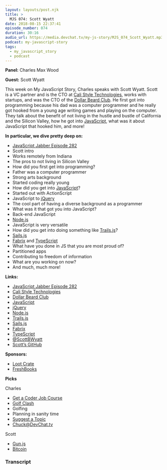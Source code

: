 ```yaml
---
layout: layouts/post.njk
title: >
  MJS 074: Scott Wyatt
date: 2018-08-15 22:37:41
episode_number: 074
duration: 30:16
audio_url: https://media.devchat.tv/my-js-story/MJS_074_Scott_Wyatt.mp3
podcast: my-javascript-story
tags:
  - my_javascript_story
  - podcast
---
```


**Panel:** Charles Max Wood

**Guest:** Scott Wyatt

This week on My JavaScript Story, Charles speaks with Scott Wyatt. Scott is a VC partner and is the CTO at [Cali Style Technologies](https://cali-style.com/), works with startups, and was the CTO of the [Dollar Beard Club](https://thebeardclub.com/). He first got into programming because his dad was a computer programmer and he really got hooked from a young age writing games and playing on the computer. They talk about the benefit of not living in the hustle and bustle of California and the Silicon Valley, how he got into [JavaScript](https://www.javascript.com/), what was it about JavaScript that hooked him, and more!

**In particular, we dive pretty deep on:**

- [JavaScript Jabber Episode 282](https://devchat.tv/js-jabber/jsj-282-trails-js-scott-wyatt/)
- Scott intro
- Works remotely from Indiana
- The pros to not living in Silicon Valley
- How did you first get into programming?
- Father was a computer programmer
- Strong arts background
- Started coding really young
- How did you get into [JavaScript](https://www.javascript.com/)?
- Started out with ActionScript
- JavaScript to [jQuery](https://jquery.com/)
- The cool part of having a diverse background as a programmer
- What was it that got you into JavaScript?
- Back-end JavaScript
- [Node.js](https://nodejs.org/en/)
- JavaScript is very versatile
- How did you get into doing something like [Trails.js](https://trailsjs.io/)?
- [Sails.js](https://sailsjs.com/)
- [Fabrix](https://fabrix.app/) and [TypeScript](https://www.typescriptlang.org/)
- What have you done in JS that you are most proud of?
- Partitioned apps
- Contributing to freedom of information
- What are you working on now?
- And much, much more!

**Links:**

- [JavaScript Jabber Episode 282](https://devchat.tv/js-jabber/jsj-282-trails-js-scott-wyatt/)
- [Cali Style Technologies](https://cali-style.com/)
- [Dollar Beard Club](https://thebeardclub.com/)
- [JavaScript](https://www.javascript.com/)
- [jQuery](https://jquery.com/)
- [Node.js](https://nodejs.org/en/)
- [Trails.js](https://trailsjs.io/)
- [Sails.js](https://sailsjs.com/)
- [Fabrix](https://fabrix.app/)
- [TypeScript](https://www.typescriptlang.org/)
- [@ScottBWyatt](https://twitter.com/scottbwyatt?lang=en)
- [Scott’s GitHub](https://github.com/scott-wyatt)

**Sponsors:**

- [Loot Crate](https://www.lootcrate.com/)
- [FreshBooks](https://www.freshbooks.com/invoice?ref=11731&utm_source=pbm&utm_medium=affiliate-program&utm_influencer=419364&utm_campaign=podcast-influencers)

**Picks**

Charles

- [Get a Coder Job Course](https://devchat.tv/store/get-a-coder-job-video-course/)
- [Golf Clash](https://itunes.apple.com/us/app/golf-clash/id1089225191?mt=8)
- Golfing
- Planning in sanity time
- [Suggest a Topic](https://devchat.tv/js-jabber/)
- [Chuck@DevChat.tv](mailto:Chuck@DevChat.tv)

Scott

- [Gun.js](https://gun.eco/#step1)
- [Bitcoin](https://bitcoin.org/en/)

### Transcript
